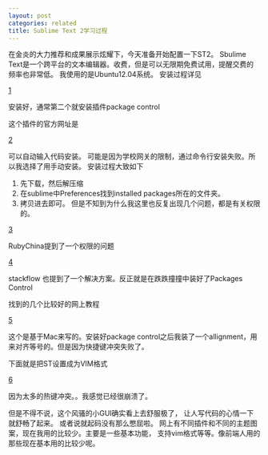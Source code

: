 ```yaml
---
layout: post
categories: related
title: Sublime Text 2学习过程
---
```


在金炎的大力推荐和成果展示炫耀下，今天准备开始配置一下ST2。
Sbulime Text是一个跨平台的文本编辑器。收费，但是可以无限期免费试用，提醒交费的频率也非常低。
我使用的是Ubuntu12.04系统。
安装过程详见

[1](http://www.technoreply.com/how-to-install-sublime-text-2-on-ubuntu-12-04-unity/)

安装好，通常第二个就安装插件package control

这个插件的官方网址是

[2](http://wbond.net/sublime_packages/package_control)


可以自动输入代码安装。
可能是因为学校网关的限制，通过命令行安装失败。所以我选择了用手动安装。
安装过程大致如下

1. 先下载，然后解压缩
2. 在sublime中Preferences找到installed packages所在的文件夹。
3. 拷贝进去即可。
但是不知到为什么我这里也反复出现几个问题，都是有关权限的。

[3](http://ruby-china.org/topics/7144)

RubyChina提到了一个权限的问题

[4](http://stackoverflow.com/questions/12284166/cant-install-package-control-in-sublime-text-2)

stackflow 也提到了一个解决方案。反正就是在跌跌撞撞中装好了Packages Control

找到的几个比较好的网上教程

[5](http://net.tutsplus.com/tutorials/tools-and-tips/sublime-text-2-tips-and-tricks/)

这个是基于Mac来写的。安装好package control之后我装了一个allignment，用来对齐等号的。但是因为快捷键冲突失败了。

下面就是把ST设置成为VIM格式

[6](http://www.sublimetext.com/docs/2/vintage.html)

因为太多的热键冲突。。我感觉已经很崩溃了。

但是不得不说，这个风骚的小GUI确实看上去舒服极了， 让人写代码的心情一下就舒畅了起来。 或者说就起码没有那么憋屈啦。 网上有不同插件和不同的主题图案，现在我用的比较少。主要是一些基本功能， 支持vim格式等等。像前端人用的那些现在基本用的比较少呢。










